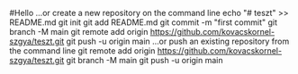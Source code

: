 #Hello
…or create a new repository on the command line
echo "# teszt" >> README.md
git init
git add README.md
git commit -m "first commit"
git branch -M main
git remote add origin https://github.com/kovacskornel-szgya/teszt.git
git push -u origin main
…or push an existing repository from the command line
git remote add origin https://github.com/kovacskornel-szgya/teszt.git
git branch -M main
git push -u origin main